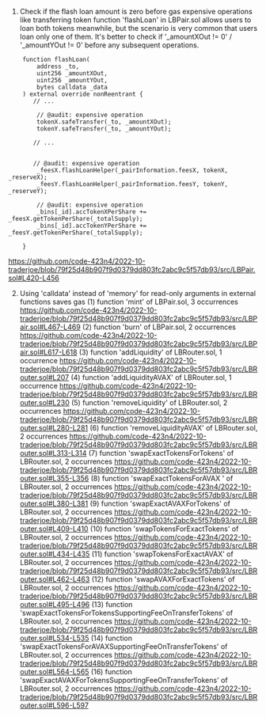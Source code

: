 1. Check if the flash loan amount is zero before gas expensive operations like transferring token
function 'flashLoan' in LBPair.sol allows users to loan both tokens meanwhile, but the scenario is very common that users loan only one of them. It's better to check if  '_amountXOut != 0' / '_amountYOut != 0' before any subsequent operations.
```
    function flashLoan(
        address _to,
        uint256 _amountXOut,
        uint256 _amountYOut,
        bytes calldata _data
    ) external override nonReentrant {
       // ...
        
        // @audit: expensive operation
        tokenX.safeTransfer(_to, _amountXOut);
        tokenY.safeTransfer(_to, _amountYOut);

       // ...

       
       // @audit: expensive operation
        _feesX.flashLoanHelper(_pairInformation.feesX, tokenX, _reserveX);
        _feesY.flashLoanHelper(_pairInformation.feesY, tokenY, _reserveY);

        // @audit: expensive operation
        _bins[_id].accTokenXPerShare += _feesX.getTokenPerShare(_totalSupply);
        _bins[_id].accTokenYPerShare += _feesY.getTokenPerShare(_totalSupply);

    }
```

https://github.com/code-423n4/2022-10-traderjoe/blob/79f25d48b907f9d0379dd803fc2abc9c5f57db93/src/LBPair.sol#L420-L456

2. Using 'calldata' instead of 'memory' for read-only arguments in external functions saves gas
(1) function 'mint' of LBPair.sol, 3 occurrences
https://github.com/code-423n4/2022-10-traderjoe/blob/79f25d48b907f9d0379dd803fc2abc9c5f57db93/src/LBPair.sol#L467-L469
(2) function 'burn' of LBPair.sol, 2 occurrences
https://github.com/code-423n4/2022-10-traderjoe/blob/79f25d48b907f9d0379dd803fc2abc9c5f57db93/src/LBPair.sol#L617-L618
(3) function 'addLiquidity' of LBRouter.sol, 1 occurrence
https://github.com/code-423n4/2022-10-traderjoe/blob/79f25d48b907f9d0379dd803fc2abc9c5f57db93/src/LBRouter.sol#L207
(4) function 'addLiquidityAVAX' of LBRouter.sol, 1 occurrence
https://github.com/code-423n4/2022-10-traderjoe/blob/79f25d48b907f9d0379dd803fc2abc9c5f57db93/src/LBRouter.sol#L230
(5) function 'removeLiquidity' of LBRouter.sol, 2 occurrences
https://github.com/code-423n4/2022-10-traderjoe/blob/79f25d48b907f9d0379dd803fc2abc9c5f57db93/src/LBRouter.sol#L280-L281
(6) function 'removeLiquidityAVAX' of LBRouter.sol, 2 occurrences
https://github.com/code-423n4/2022-10-traderjoe/blob/79f25d48b907f9d0379dd803fc2abc9c5f57db93/src/LBRouter.sol#L313-L314
(7) function 'swapExactTokensForTokens' of LBRouter.sol, 2 occurrences
https://github.com/code-423n4/2022-10-traderjoe/blob/79f25d48b907f9d0379dd803fc2abc9c5f57db93/src/LBRouter.sol#L355-L356
(8) function 'swapExactTokensForAVAX ' of LBRouter.sol, 2 occurrences
https://github.com/code-423n4/2022-10-traderjoe/blob/79f25d48b907f9d0379dd803fc2abc9c5f57db93/src/LBRouter.sol#L380-L381
(9) function 'swapExactAVAXForTokens' of LBRouter.sol, 2 occurrences
https://github.com/code-423n4/2022-10-traderjoe/blob/79f25d48b907f9d0379dd803fc2abc9c5f57db93/src/LBRouter.sol#L409-L410
(10) function 'swapTokensForExactTokens' of LBRouter.sol, 2 occurrences
https://github.com/code-423n4/2022-10-traderjoe/blob/79f25d48b907f9d0379dd803fc2abc9c5f57db93/src/LBRouter.sol#L434-L435
(11) function 'swapTokensForExactAVAX' of LBRouter.sol, 2 occurrences
https://github.com/code-423n4/2022-10-traderjoe/blob/79f25d48b907f9d0379dd803fc2abc9c5f57db93/src/LBRouter.sol#L462-L463
(12) function 'swapAVAXForExactTokens' of LBRouter.sol, 2 occurrences
https://github.com/code-423n4/2022-10-traderjoe/blob/79f25d48b907f9d0379dd803fc2abc9c5f57db93/src/LBRouter.sol#L495-L496
(13) function 'swapExactTokensForTokensSupportingFeeOnTransferTokens' of LBRouter.sol, 2 occurrences
https://github.com/code-423n4/2022-10-traderjoe/blob/79f25d48b907f9d0379dd803fc2abc9c5f57db93/src/LBRouter.sol#L534-L535
(14) function 'swapExactTokensForAVAXSupportingFeeOnTransferTokens' of LBRouter.sol, 2 occurrences
https://github.com/code-423n4/2022-10-traderjoe/blob/79f25d48b907f9d0379dd803fc2abc9c5f57db93/src/LBRouter.sol#L564-L565
(16) function 'swapExactAVAXForTokensSupportingFeeOnTransferTokens' of LBRouter.sol, 2 occurrences
https://github.com/code-423n4/2022-10-traderjoe/blob/79f25d48b907f9d0379dd803fc2abc9c5f57db93/src/LBRouter.sol#L596-L597


